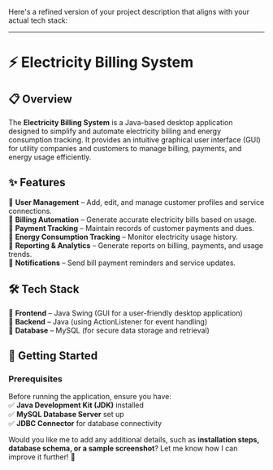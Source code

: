 Here's a refined version of your project description that aligns with your actual tech stack:  

---

# ⚡ Electricity Billing System  

## 📋 Overview  
The **Electricity Billing System** is a Java-based desktop application designed to simplify and automate electricity billing and energy consumption tracking. It provides an intuitive graphical user interface (GUI) for utility companies and customers to manage billing, payments, and energy usage efficiently.  

## ✨ Features  
🔹 **User Management** – Add, edit, and manage customer profiles and service connections.  
🔹 **Billing Automation** – Generate accurate electricity bills based on usage.  
🔹 **Payment Tracking** – Maintain records of customer payments and dues.  
🔹 **Energy Consumption Tracking** – Monitor electricity usage history.  
🔹 **Reporting & Analytics** – Generate reports on billing, payments, and usage trends.  
🔹 **Notifications** – Send bill payment reminders and service updates.  

## 🛠️ Tech Stack  
🔹 **Frontend** – Java Swing (GUI for a user-friendly desktop application)  
🔹 **Backend** – Java (using ActionListener for event handling)  
🔹 **Database** – MySQL (for secure data storage and retrieval)  

## 🚀 Getting Started  

### Prerequisites  
Before running the application, ensure you have:  
✅ **Java Development Kit (JDK)** installed  
✅ **MySQL Database Server** set up  
✅ **JDBC Connector** for database connectivity  

Would you like me to add any additional details, such as **installation steps, database schema, or a sample screenshot**? Let me know how I can improve it further! 🚀
